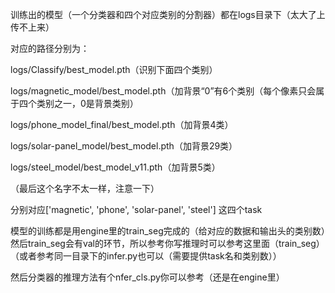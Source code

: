 训练出的模型（一个分类器和四个对应类别的分割器）都在logs目录下（太大了上传不上来）

对应的路径分别为：

logs/Classify/best_model.pth（识别下面四个类别）

logs/magnetic_model/best_model.pth（加背景“0”有6个类别（每个像素只会属于四个类别之一，0是背景类别）

logs/phone_model_final/best_model.pth（加背景4类）

logs/solar-panel_model/best_model.pth（加背景29类）

logs/steel_model/best_model_v11.pth（加背景5类）

（最后这个名字不太一样，注意一下）

分别对应['magnetic', 'phone', 'solar-panel', 'steel'] 这四个task

模型的训练都是用engine里的train_seg完成的（给对应的数据和输出头的类别数）然后train_seg会有val的环节，所以参考你写推理时可以参考这里面（train_seg）（或者参考同一目录下的infer.py也可以（需要提供task名和类别数））

然后分类器的推理方法有个nfer_cls.py你可以参考（还是在engine里）
